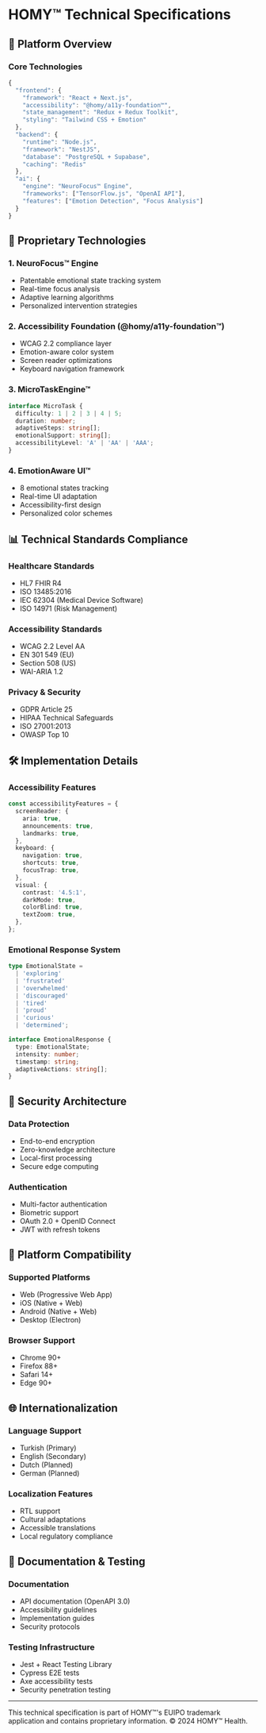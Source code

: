 # HOMY™ Technical Specifications

## 🔬 Platform Overview

### Core Technologies

```typescript
{
  "frontend": {
    "framework": "React + Next.js",
    "accessibility": "@homy/a11y-foundation™",
    "state_management": "Redux + Redux Toolkit",
    "styling": "Tailwind CSS + Emotion"
  },
  "backend": {
    "runtime": "Node.js",
    "framework": "NestJS",
    "database": "PostgreSQL + Supabase",
    "caching": "Redis"
  },
  "ai": {
    "engine": "NeuroFocus™ Engine",
    "frameworks": ["TensorFlow.js", "OpenAI API"],
    "features": ["Emotion Detection", "Focus Analysis"]
  }
}
```

## 🧠 Proprietary Technologies

### 1. NeuroFocus™ Engine

- Patentable emotional state tracking system
- Real-time focus analysis
- Adaptive learning algorithms
- Personalized intervention strategies

### 2. Accessibility Foundation (@homy/a11y-foundation™)

- WCAG 2.2 compliance layer
- Emotion-aware color system
- Screen reader optimizations
- Keyboard navigation framework

### 3. MicroTaskEngine™

```typescript
interface MicroTask {
  difficulty: 1 | 2 | 3 | 4 | 5;
  duration: number;
  adaptiveSteps: string[];
  emotionalSupport: string[];
  accessibilityLevel: 'A' | 'AA' | 'AAA';
}
```

### 4. EmotionAware UI™

- 8 emotional states tracking
- Real-time UI adaptation
- Accessibility-first design
- Personalized color schemes

## 📊 Technical Standards Compliance

### Healthcare Standards

- HL7 FHIR R4
- ISO 13485:2016
- IEC 62304 (Medical Device Software)
- ISO 14971 (Risk Management)

### Accessibility Standards

- WCAG 2.2 Level AA
- EN 301 549 (EU)
- Section 508 (US)
- WAI-ARIA 1.2

### Privacy & Security

- GDPR Article 25
- HIPAA Technical Safeguards
- ISO 27001:2013
- OWASP Top 10

## 🛠 Implementation Details

### Accessibility Features

```typescript
const accessibilityFeatures = {
  screenReader: {
    aria: true,
    announcements: true,
    landmarks: true,
  },
  keyboard: {
    navigation: true,
    shortcuts: true,
    focusTrap: true,
  },
  visual: {
    contrast: '4.5:1',
    darkMode: true,
    colorBlind: true,
    textZoom: true,
  },
};
```

### Emotional Response System

```typescript
type EmotionalState =
  | 'exploring'
  | 'frustrated'
  | 'overwhelmed'
  | 'discouraged'
  | 'tired'
  | 'proud'
  | 'curious'
  | 'determined';

interface EmotionalResponse {
  type: EmotionalState;
  intensity: number;
  timestamp: string;
  adaptiveActions: string[];
}
```

## 🔐 Security Architecture

### Data Protection

- End-to-end encryption
- Zero-knowledge architecture
- Local-first processing
- Secure edge computing

### Authentication

- Multi-factor authentication
- Biometric support
- OAuth 2.0 + OpenID Connect
- JWT with refresh tokens

## 📱 Platform Compatibility

### Supported Platforms

- Web (Progressive Web App)
- iOS (Native + Web)
- Android (Native + Web)
- Desktop (Electron)

### Browser Support

- Chrome 90+
- Firefox 88+
- Safari 14+
- Edge 90+

## 🌐 Internationalization

### Language Support

- Turkish (Primary)
- English (Secondary)
- Dutch (Planned)
- German (Planned)

### Localization Features

- RTL support
- Cultural adaptations
- Accessible translations
- Local regulatory compliance

## 📜 Documentation & Testing

### Documentation

- API documentation (OpenAPI 3.0)
- Accessibility guidelines
- Implementation guides
- Security protocols

### Testing Infrastructure

- Jest + React Testing Library
- Cypress E2E tests
- Axe accessibility tests
- Security penetration testing

---

This technical specification is part of HOMY™'s EUIPO trademark application
and contains proprietary information. © 2024 HOMY™ Health.
